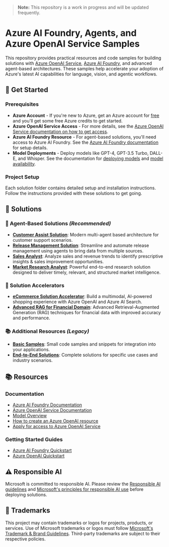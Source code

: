 > **Note:**
> This repository is a work in progress and will be updated frequently.

# Azure AI Foundry, Agents, and Azure OpenAI Service Samples

This repository provides practical resources and code samples for building solutions with [Azure OpenAI Service](https://azure.microsoft.com/en-us/products/ai-services/openai-service/), [Azure AI Foundry](https://learn.microsoft.com/en-us/azure/ai-foundry/what-is-azure-ai-foundry), and advanced agent-based architectures. These samples help accelerate your adoption of Azure's latest AI capabilities for language, vision, and agentic workflows.

## 🚀 Get Started

### Prerequisites

- **Azure Account** - If you're new to Azure, get an Azure account for [free](https://aka.ms/free) and you'll get some free Azure credits to get started.
- **Azure OpenAI Service Access** - For more details, see the [Azure OpenAI Service documentation on how to get access](https://learn.microsoft.com/azure/ai-services/openai/overview#how-do-i-get-access-to-azure-openai).
- **Azure AI Foundry Resource** - For agent-based solutions, you'll need access to Azure AI Foundry. See the [Azure AI Foundry documentation](https://learn.microsoft.com/en-us/azure/ai-services/azure-ai-foundry/) for setup details.
- **Model Deployments** - Deploy models like GPT-4, GPT-3.5 Turbo, DALL-E, and Whisper. See the documentation for [deploying models](https://learn.microsoft.com/azure/ai-services/openai/how-to/create-resource?pivots=web-portal) and [model availability](https://learn.microsoft.com/azure/ai-services/openai/concepts/models).

### Project Setup

Each solution folder contains detailed setup and installation instructions. Follow the instructions provided with these solutions to get going.

## 📂 Solutions

### 🤖 Agent-Based Solutions *(Recommended)*

- [**Customer Assist Solution**](./Agent_Based_Samples/customer_assist/README.md): Modern multi-agent based architecture for customer support scenarios.
- [**Release Management Solution**](./Agent_Based_Samples/release_manager/README.md): Streamline and automate release management using agents to bring data from multiple sources.
- [**Sales Analyst**](./Agent_Based_Samples/sales_analyst/README.md): Analyze sales and revenue trends to identify prescriptive insights & sales improvement opportunities.
- [**Market Research Analyst**](./Agent_Based_Samples/market_research_analyst/README.md): Powerful end-to-end research solution designed to deliver timely, relevant, and structured market intelligence.

### 🚀 Solution Accelerators

- [**eCommerce Solution Accelerator**](./Solution_Accelerators/Retail/README.md): Build a multimodal, AI-powered shopping experience with Azure OpenAI and Azure AI Search.
- [**Advanced RAG for Financial Domain**](./Solution_Accelerators/Advanced_RAG/README.md): Advanced Retrieval-Augmented Generation (RAG) techniques for financial data with improved accuracy and performance.

### 📚 Additional Resources *(Legacy)*

- [**Basic Samples**](./Basic_Samples/README.md): Small code samples and snippets for integration into your applications.
- [**End-to-End Solutions**](./End_to_end_Solutions/README.md): Complete solutions for specific use cases and industry scenarios.

## 📚 Resources

### Documentation

- [Azure AI Foundry Documentation](https://learn.microsoft.com/en-us/azure/ai-services/azure-ai-foundry/)
- [Azure OpenAI Service Documentation](https://learn.microsoft.com/en-us/azure/cognitive-services/openai/)
- [Model Overview](https://learn.microsoft.com/en-us/azure/cognitive-services/openai/concepts/models)
- [How to create an Azure OpenAI resource](https://learn.microsoft.com/en-us/azure/cognitive-services/openai/how-to/create-resource?pivots=web-portal)
- [Apply for access to Azure OpenAI Service](https://aka.ms/oaiapply)

### Getting Started Guides

- [Azure AI Foundry Quickstart](https://learn.microsoft.com/en-us/azure/ai-services/azure-ai-foundry/quickstart)
- [Azure OpenAI Quickstart](https://learn.microsoft.com/en-us/azure/cognitive-services/openai/quickstart?pivots=programming-language-studi)

## ⚠️ Responsible AI

Microsoft is committed to responsible AI. Please review the [Responsible AI guidelines](https://learn.microsoft.com/en-us/legal/cognitive-services/openai/transparency-note?context=/azure/cognitive-services/openai/context/context) and [Microsoft's principles for responsible AI use](https://www.microsoft.com/ai/responsible-ai?activetab=pivot1:primaryr6) before deploying solutions.

## 📝 Trademarks

This project may contain trademarks or logos for projects, products, or services. Use of Microsoft trademarks or logos must follow [Microsoft's Trademark & Brand Guidelines](https://www.microsoft.com/en-us/legal/intellectualproperty/trademarks/usage/general). Third-party trademarks are subject to their respective policies.
